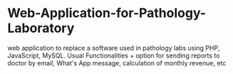 # Web-Application-for-Pathology-Laboratory
web application to replace a software used in pathology labs using PHP, JavaScript, MySQL. Usual Functionalities + option for sending reports to doctor by email, What's App message, calculation of monthly revenue, etc
